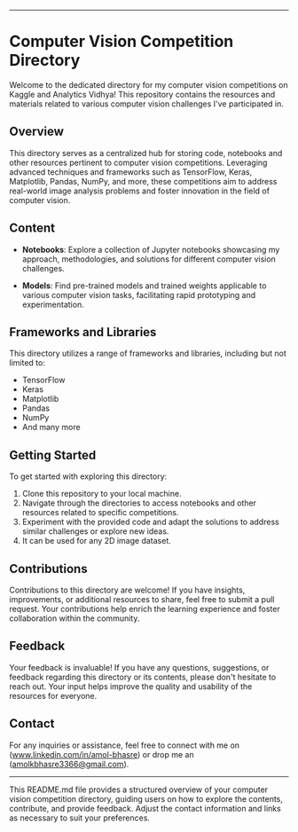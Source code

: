 
---

# Computer Vision Competition Directory

Welcome to the dedicated directory for my computer vision competitions on Kaggle and Analytics Vidhya! This repository contains the resources and materials related to various computer vision challenges I've participated in.

## Overview

This directory serves as a centralized hub for storing code, notebooks and other resources pertinent to computer vision competitions. Leveraging advanced techniques and frameworks such as TensorFlow, Keras, Matplotlib, Pandas, NumPy, and more, these competitions aim to address real-world image analysis problems and foster innovation in the field of computer vision.

## Content

- **Notebooks**: Explore a collection of Jupyter notebooks showcasing my approach, methodologies, and solutions for different computer vision challenges.
  
- **Models**: Find pre-trained models and trained weights applicable to various computer vision tasks, facilitating rapid prototyping and experimentation.

## Frameworks and Libraries

This directory utilizes a range of frameworks and libraries, including but not limited to:

- TensorFlow
- Keras
- Matplotlib
- Pandas
- NumPy
- And many more

## Getting Started

To get started with exploring this directory:

1. Clone this repository to your local machine.
2. Navigate through the directories to access notebooks and other resources related to specific competitions.
3. Experiment with the provided code and adapt the solutions to address similar challenges or explore new ideas.
4. It can be used for any 2D image dataset.

## Contributions

Contributions to this directory are welcome! If you have insights, improvements, or additional resources to share, feel free to submit a pull request. Your contributions help enrich the learning experience and foster collaboration within the community.

## Feedback

Your feedback is invaluable! If you have any questions, suggestions, or feedback regarding this directory or its contents, please don't hesitate to reach out. Your input helps improve the quality and usability of the resources for everyone.

## Contact

For any inquiries or assistance, feel free to connect with me on (www.linkedin.com/in/amol-bhasre) or drop me an (amolkbhasre3366@gmail.com).

---

This README.md file provides a structured overview of your computer vision competition directory, guiding users on how to explore the contents, contribute, and provide feedback. Adjust the contact information and links as necessary to suit your preferences.
